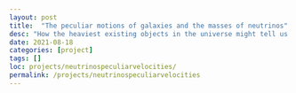 ```yaml
---
layout: post
title:  "The peculiar motions of galaxies and the masses of neutrinos"
desc: "How the heaviest existing objects in the universe might tell us about the masses of one of the lightest particles in the Standard Model"
date: 2021-08-18
categories: [project]
tags: []
loc: projects/neutrinospeculiarvelocities/
permalink: /projects/neutrinospeculiarvelocities
---
```

